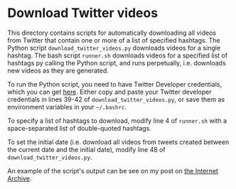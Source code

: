# Download Twitter videos

This directory contains scripts for automatically downloading all videos from Twitter that contain one or more of a list of specified hashtags.
The Python script ``download_twitter_videos.py`` downloads videos for a single hashtag. The bash script ``runner.sh`` downloads videos for a specified list of hashtags py calling 
the Python script, and runs perpetually, i.e. downloads new videos as they are generated.

To run the Python script, you need to have Twitter Developer credentials, which you can get [here][twitter-dev]. 
Either copy and paste your Twitter developer credentials in lines 39-42 of ``download_twitter_videos.py``, or save them as environment variables in your ``~/.bashrc``.

To specify a list of hashtags to download, modify line 4 of ``runner.sh`` with a space-separated list of double-quoted hashtags.

To set the initial date (i.e. download all videos from tweets created between the current date and the initial date), modify line 48 of ``download_twitter_videos.py``.

An example of the script's output can be see on my post on [the Internet Archive][internet-archive].

[twitter-dev]: https://developer.twitter.com/en/apply-for-access.html
[internet-archive]: https://archive.org/details/savetheiraqipeople